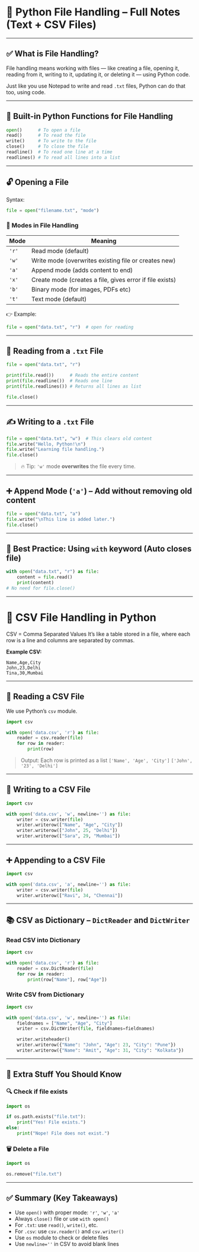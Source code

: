 # 📁 Python File Handling – Full Notes (Text + CSV Files)

---

## ✅ What is File Handling?

File handling means working with files — like creating a file, opening it, reading from it, writing to it, updating it, or deleting it — using Python code.

Just like you use Notepad to write and read `.txt` files, Python can do that too, using code.

---

## 🧰 Built-in Python Functions for File Handling

```python
open()      # To open a file
read()      # To read the file
write()     # To write to the file
close()     # To close the file
readline()  # To read one line at a time
readlines() # To read all lines into a list
```

---

## 🔓 Opening a File

Syntax:

```python
file = open("filename.txt", "mode")
```

### 📌 Modes in File Handling

| Mode  | Meaning                                                  |
| ----- | -------------------------------------------------------- |
| `'r'` | Read mode (default)                                      |
| `'w'` | Write mode (overwrites existing file or creates new)     |
| `'a'` | Append mode (adds content to end)                        |
| `'x'` | Create mode (creates a file, gives error if file exists) |
| `'b'` | Binary mode (for images, PDFs etc)                       |
| `'t'` | Text mode (default)                                      |

👉 Example:

```python
file = open("data.txt", "r")  # open for reading
```

---

## 📖 Reading from a `.txt` File

```python
file = open("data.txt", "r")

print(file.read())      # Reads the entire content
print(file.readline())  # Reads one line
print(file.readlines()) # Returns all lines as list

file.close()
```

---

## ✍️ Writing to a `.txt` File

```python
file = open("data.txt", "w")  # This clears old content
file.write("Hello, Python!\n")
file.write("Learning file handling.")
file.close()
```

> 🔥 Tip: `'w'` mode **overwrites** the file every time.

---

## ➕ Append Mode (`'a'`) – Add without removing old content

```python
file = open("data.txt", "a")
file.write("\nThis line is added later.")
file.close()
```

---

## 🚀 Best Practice: Using `with` keyword (Auto closes file)

```python
with open("data.txt", "r") as file:
    content = file.read()
    print(content)
# No need for file.close()
```

---

# 📑 CSV File Handling in Python

CSV = Comma Separated Values
It’s like a table stored in a file, where each row is a line and columns are separated by commas.

**Example CSV:**

```
Name,Age,City
John,23,Delhi
Tina,30,Mumbai
```

---

## 🧪 Reading a CSV File

We use Python’s `csv` module.

```python
import csv

with open('data.csv', 'r') as file:
    reader = csv.reader(file)
    for row in reader:
        print(row)
```

> Output: Each row is printed as a list
> `['Name', 'Age', 'City']`
> `['John', '23', 'Delhi']`

---

## 📝 Writing to a CSV File

```python
import csv

with open('data.csv', 'w', newline='') as file:
    writer = csv.writer(file)
    writer.writerow(["Name", "Age", "City"])
    writer.writerow(["John", 25, "Delhi"])
    writer.writerow(["Sara", 29, "Mumbai"])
```

---

## ➕ Appending to a CSV File

```python
import csv

with open('data.csv', 'a', newline='') as file:
    writer = csv.writer(file)
    writer.writerow(["Ravi", 34, "Chennai"])
```

---

## 📚 CSV as Dictionary – `DictReader` and `DictWriter`

### Read CSV into Dictionary

```python
import csv

with open('data.csv', 'r') as file:
    reader = csv.DictReader(file)
    for row in reader:
        print(row["Name"], row["Age"])
```

### Write CSV from Dictionary

```python
import csv

with open('data.csv', 'w', newline='') as file:
    fieldnames = ["Name", "Age", "City"]
    writer = csv.DictWriter(file, fieldnames=fieldnames)

    writer.writeheader()
    writer.writerow({"Name": "John", "Age": 23, "City": "Pune"})
    writer.writerow({"Name": "Amit", "Age": 31, "City": "Kolkata"})
```

---

## 🧹 Extra Stuff You Should Know

### 🔍 Check if file exists

```python
import os

if os.path.exists("file.txt"):
    print("Yes! File exists.")
else:
    print("Nope! File does not exist.")
```

### 🗑️ Delete a File

```python
import os

os.remove("file.txt")
```

---

## ✅ Summary (Key Takeaways)

* Use `open()` with proper mode: `'r'`, `'w'`, `'a'`
* Always `close()` file or use `with open()`
* For `.txt`: use `read()`, `write()`, etc.
* For `.csv`: use `csv.reader()` and `csv.writer()`
* Use `os` module to check or delete files
* Use `newline=''` in CSV to avoid blank lines
